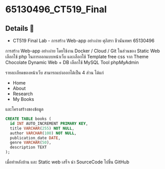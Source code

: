 ﻿# 65130496_CT519_Final  

## Details :memo:
- CT519 Final Lab - การสร้าง Web-app อย่างง่าย
ศุภิสรา ชีวนันทพร 65130496

การสร้าง Web-app อย่างง่าย โดยใช้งาน Docker / Cloud / Git ในส่วนของ Static Web เลือกใช้ php ในการออกแบบหน้าเว็บ และเลือกใช้ Template free css จาก Theme Chocolate 
Dynamic Web + DB เลือกใช้ MySQL Tool phpMyAdmin

รายละเอียดของหน้าเว็บ สามารถแบ่งออกได้เป็น 4 ส่วน ได้แก่
- Home
- About 
- Research 
- My Books

และโครงสร้างของข้อมูล
```sql
CREATE TABLE books (
  id INT AUTO_INCREMENT PRIMARY KEY,
  title VARCHAR(255) NOT NULL,
  author VARCHAR(100) NOT NULL,
  publication_date DATE,
  genre VARCHAR(50),
  description TEXT
);
```


เมื่อทำหลังบ้าน และ Static web เสร็จ นำ SourceCode ไปขึ้น GitHub
